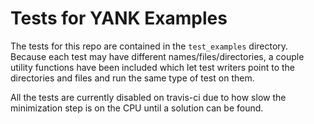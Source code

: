 # Tests for YANK Examples
 
The tests for this repo are contained in the `test_examples` directory. 
Because each test may have different names/files/directories, a couple 
utility functions have been included which let test writers point to the 
directories and files and run the same type of test on them.
 
All the tests are currently 
disabled on travis-ci due to how slow the minimization step is on the CPU 
until a solution can be found.  